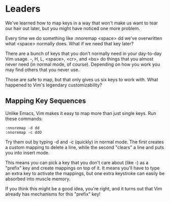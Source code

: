 # Leaders

We've learned how to map keys in a way that won't make us want to tear our hair out later,
but you might have noticed one more problem.

Every time we do something like :nnoremap &lt;space&gt; dd we've overwritten what &lt;space&gt; normally
does. What if we need that key later?

There are a bunch of keys that you don't normally need in your day-to-day Vim usage. -, H, L, 
&lt;space&gt;, &lt;cr&gt;, and &lt;bs&gt; do things that you almost never need (in normal mode, of course). 
Depending on how you work you may find others that you never use.

Those are safe to map, but that only gives us six keys to work with. What happened
to Vim's legendary customizability?

## Mapping Key Sequences

Unlike Emacs, Vim makes it easy to map more than just single keys. Run these commands:

```vim
:nnoremap -d dd
:nnoremap -c ddO
```

Try them out by typing -d and -c (quickly) in normal mode. The first creates a custom mapping to 
delete a line, while the second "clears" a line and puts you into insert mode.

This means you can pick a key that you don't care about (like -) as a "prefix" key and create mappings
on top of it. It means you'll have to type an extra key to activate the mappings, but one extra
keystroke can easily be absorbed into muscle memory.

If you think this might be a good idea, you're right, and it turns out that Vim already has mechanisms
for this "prefix" key!


